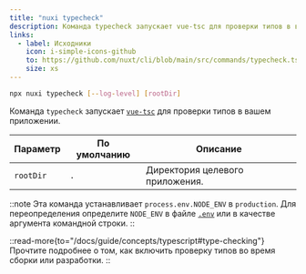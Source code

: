```yaml
---
title: "nuxi typecheck"
description: Команда typecheck запускает vue-tsc для проверки типов в вашем приложении.
links:
  - label: Исходники
    icon: i-simple-icons-github
    to: https://github.com/nuxt/cli/blob/main/src/commands/typecheck.ts
    size: xs
---
```


```bash [Terminal]
npx nuxi typecheck [--log-level] [rootDir]
```

Команда `typecheck` запускает [`vue-tsc`](https://github.com/vuejs/language-tools/tree/master/packages/tsc) для проверки типов в вашем приложении.

Параметр  | По умолчанию | Описание
----------|--------------|-----------------------------------------
`rootDir` | `.`          | Директория целевого приложения.

::note
Эта команда устанавливает `process.env.NODE_ENV` в `production`. Для переопределения определите `NODE_ENV` в файле [`.env`](/docs/guide/directory-structure/env) или в качестве аргумента командной строки.
::

::read-more{to="/docs/guide/concepts/typescript#type-checking"}
Прочтите подробнее о том, как включить проверку типов во время сборки или разработки.
::
